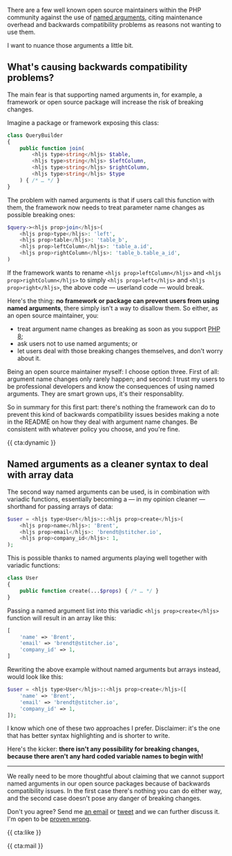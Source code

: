 There are a few well known open source maintainers within the PHP community against the use of [named arguments](/blog/php-8-named-arguments), citing maintenance overhead and backwards compatibility problems as reasons not wanting to use them.

I want to nuance those arguments a little bit.

## What's causing backwards compatibility problems?

The main fear is that supporting named arguments in, for example, a framework or open source package will increase the risk of breaking changes.

Imagine a package or framework exposing this class:

```php
class QueryBuilder
{
    public function join(
        <hljs type>string</hljs> $table, 
        <hljs type>string</hljs> $leftColumn, 
        <hljs type>string</hljs> $rightColumn, 
        <hljs type>string</hljs> $type
    ) { /* … */ }
}
```

The problem with named arguments is that if users call this function with them, the framework now needs to treat parameter name changes as possible breaking ones:

```php
$query-><hljs prop>join</hljs>(
    <hljs prop>type</hljs>: 'left',
    <hljs prop>table</hljs>: 'table_b',
    <hljs prop>leftColumn</hljs>: 'table_a.id',
    <hljs prop>rightColumn</hljs>: 'table_b.table_a_id',
)
```

If the framework wants to rename `<hljs prop>leftColumn</hljs>` and `<hljs prop>rightColumn</hljs>` to simply `<hljs prop>left</hljs>` and `<hljs prop>right</hljs>`, the above code — userland code — would break.

Here's the thing: **no framework or package can prevent users from using named arguments**, there simply isn't a way to disallow them. So either, as an open source maintainer, you:

- treat argument name changes as breaking as soon as you support [PHP 8](/blog/new-in-php-8);
- ask users not to use named arguments; or
- let users deal with those breaking changes themselves, and don't worry about it.

Being an open source maintainer myself: I choose option three. First of all: argument name changes only rarely happen; and second: I trust my users to be professional developers and know the consequences of using named arguments. They are smart grown ups, it's their responsablity.

So in summary for this first part: there's nothing the framework can do to prevent this kind of backwards compatibility issues besides making a note in the README on how they deal with argument name changes. Be consistent with whatever policy you choose, and you're fine.

{{ cta:dynamic }}

## Named arguments as a cleaner syntax to deal with array data

The second way named arguments can be used, is in combination with variadic functions, essentially becoming a — in my opinion cleaner — shorthand for passing arrays of data:

```php
$user = <hljs type>User</hljs>::<hljs prop>create</hljs>(
    <hljs prop>name</hljs>: 'Brent',
    <hljs prop>email</hljs>: 'brendt@stitcher.io',
    <hljs prop>company_id</hljs>: 1,  
);
```

This is possible thanks to named arguments playing well together with variadic functions:

```php
class User
{
    public function create(...$props) { /* … */ }
}
```

Passing a named argument list into this variadic `<hljs prop>create</hljs>` function will result in an array like this:

```php
[
    'name' => 'Brent',
    'email' => 'brendt@stitcher.io',
    'company_id' => 1,  
]
```

Rewriting the above example without named arguments but arrays instead, would look like this:

```php
$user = <hljs type>User</hljs>::<hljs prop>create</hljs>([
    'name' => 'Brent',
    'email' => 'brendt@stitcher.io',
    'company_id' => 1,  
]);
```

I know which one of these two approaches I prefer. Disclaimer: it's the one that has better syntax highlighting and is shorter to write.

Here's the kicker: **there isn't any possibility for breaking changes, because there aren't any hard coded variable names to begin with!** 

---

We really need to be more thoughtful about claiming that we cannot support named arguments in our open source packages because of backwards compatibility issues. In the first case there's nothing you can do either way, and the second case doesn't pose any danger of breaking changes.

Don't you agree? Send me [an email](mailto:brendt@stitcher.io) or [tweet](https://twitter.com/brendt_gd) and we can further discuss it. I'm open to be [proven wrong](/blog/rational-thinking).

{{ cta:like }}

{{ cta:mail }}
